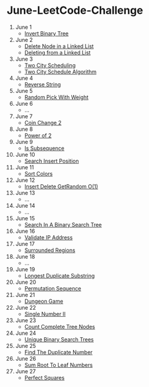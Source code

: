 # June-LeetCode-Challenge

1. June 1 
	- [Invert Binary Tree](https://afteracademy.com/blog/invert-a-binary-tree)
2. June 2 
	- [Delete Node in a Linked List](https://www.geeksforgeeks.org/delete-a-given-node-in-linked-list-under-given-constraints/)
	- [Deleting from a Linked List](https://www.cs.bu.edu/teaching/c/linked-list/delete/)
3. June 3 
	- [Two City Scheduling](https://www.tutorialspoint.com/two-city-scheduling-in-cplusplus)
	- [Two City Schedule Algorithm](https://massivealgorithms.blogspot.com/2019/06/leetcode-1029-two-city-scheduling.html)
4. June 4 
	- [Reverse String](https://www.educative.io/edpresso/how-to-reverse-a-string-in-cpp)
5. June 5
	- [Random Pick With Weight](https://www.geeksforgeeks.org/upper_bound-in-cpp/)
6. June 6
	- ...
7. June 7
	- [Coin Change 2](https://www.geeksforgeeks.org/coin-change-dp-7/)
8. June 8
	- [Power of 2](https://www.programiz.com/cpp-programming/examples/power-number)
9. June 9
	- [Is Subsequence](https://www.geeksforgeeks.org/given-two-strings-find-first-string-subsequence-second/)
10. June 10
	- [Search Insert Position](https://www.programcreek.com/2013/01/leetcode-search-insert-position/)
11. June 11
	- [Sort Colors](https://www.geeksforgeeks.org/sort-an-array-of-0s-1s-and-2s/)
12. June 12
	- [Insert Delete GetRandom O(1)](https://www.geeksforgeeks.org/design-a-data-structure-that-supports-insert-delete-search-and-getrandom-in-constant-time/)
13. June 13
	- ...
14. June 14
	- ...
15. June 15
	- [Search In A Binary Search Tree](https://www.geeksforgeeks.org/binary-search-tree-set-1-search-and-insertion/)
16. June 16
	- [Validate IP Address](https://www.geeksforgeeks.org/program-to-validate-an-ip-address/)
17. June 17
	- [Surrounded Regions](https://www.geeksforgeeks.org/given-matrix-o-x-replace-o-x-surrounded-x/)
18. June 18
	- ...
19. June 19
	- [Longest Duplicate Substring](https://www.geeksforgeeks.org/longest-repeating-and-non-overlapping-substring/)
20. June 20
	- [Permutation Sequence](https://www.tutorialspoint.com/permutation-sequence-in-cplusplus)
21. June 21
	- [Dungeon Game](https://www.youtube.com/watch?v=LbC0ejgACkE)
22. June 22
	- [Single Number II](https://www.geeksforgeeks.org/find-the-element-that-appears-once/)
23. June 23
	- [Count Complete Tree Nodes](https://www.geeksforgeeks.org/count-full-nodes-binary-tree-iterative-recursive/)
24. June 24
	- [Unique Binary Search Trees](https://www.geeksforgeeks.org/construct-all-possible-bsts-for-keys-1-to-n/)
25. June 25
	- [Find The Duplicate Number](https://www.geeksforgeeks.org/find-duplicates-in-on-time-and-constant-extra-space/)
26. June 26
	- [Sum Root To Leaf Numbers](https://www.geeksforgeeks.org/sum-numbers-formed-root-leaf-paths/)
27. June 27
	- [Perfect Squares](https://www.geeksforgeeks.org/minimum-number-of-squares-whose-sum-equals-to-given-number-n/)
